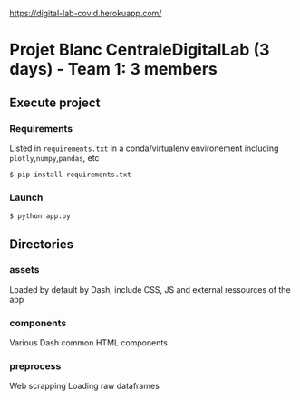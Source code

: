 
https://digital-lab-covid.herokuapp.com/

# Projet Blanc CentraleDigitalLab (3 days) - Team 1: 3 members

## Execute project

### Requirements

Listed in `requirements.txt` in a conda/virtualenv environement including `plotly`,`numpy`,`pandas`, etc

    $ pip install requirements.txt

### Launch

    $ python app.py

## Directories

### assets

Loaded by default by Dash, include CSS, JS and external ressources of the app

### components

Various Dash common HTML components

### preprocess

Web scrapping
Loading raw dataframes
